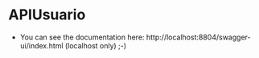 # APIUsuario
- You can see the documentation here: http://localhost:8804/swagger-ui/index.html (localhost only)
;-)

